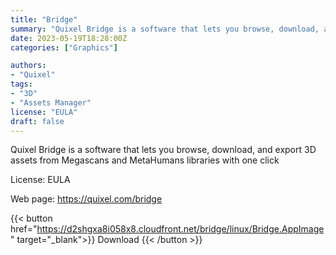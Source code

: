 ```yaml
---
title: "Bridge"
summary: "Quixel Bridge is a software that lets you browse, download, and export 3D assets from Megascans and MetaHumans libraries with one click"
date: 2023-05-19T18:28:00Z
categories: ["Graphics"]

authors:
- "Quixel"
tags: 
- "3D"
- "Assets Manager"
license: "EULA"
draft: false
---
```


Quixel Bridge is a software that lets you browse, download, and export 3D assets from Megascans and MetaHumans libraries with one click

License: EULA

Web page: <https://quixel.com/bridge>

{{< button href="https://d2shgxa8i058x8.cloudfront.net/bridge/linux/Bridge.AppImage" target="_blank">}}
Download
{{< /button >}}